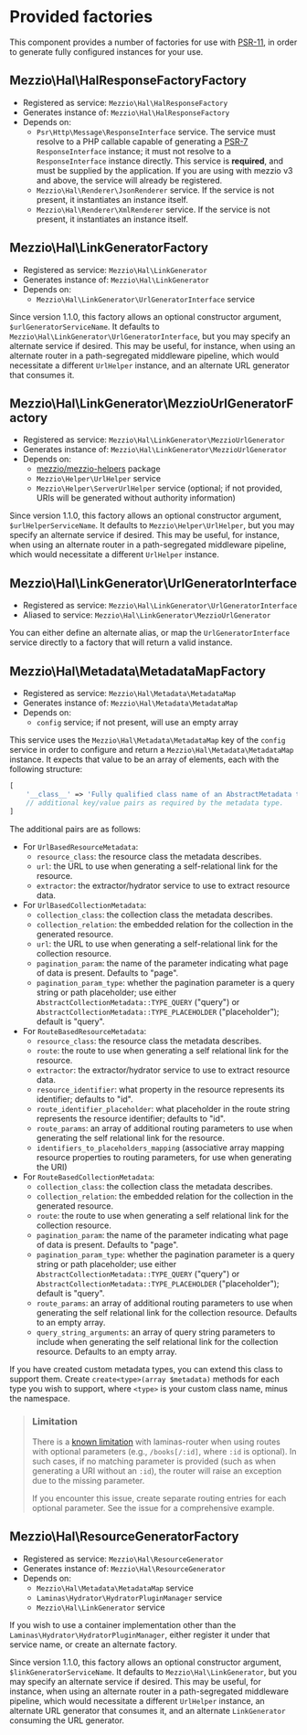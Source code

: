 # Provided factories

This component provides a number of factories for use with
[PSR-11](https://www.php-fig.org/psr/psr-11/), in order to generate fully
configured instances for your use.

## Mezzio\Hal\HalResponseFactoryFactory

- Registered as service: `Mezzio\Hal\HalResponseFactory`
- Generates instance of: `Mezzio\Hal\HalResponseFactory`
- Depends on:
    - `Psr\Http\Message\ResponseInterface` service. The service must resolve to
      a PHP callable capable of generating a [PSR-7](https://www.php-fig.org/psr/psr-7/)
      `ResponseInterface` instance; it must not resolve to a `ResponseInterface`
      instance directly. This service is **required**, and must be supplied by
      the application. If you are using with mezzio v3 and above, the
      service will already be registered.
    - `Mezzio\Hal\Renderer\JsonRenderer` service. If the service is not
      present, it instantiates an instance itself.
    - `Mezzio\Hal\Renderer\XmlRenderer` service. If the service is not
      present, it instantiates an instance itself.

## Mezzio\Hal\LinkGeneratorFactory

- Registered as service: `Mezzio\Hal\LinkGenerator`
- Generates instance of: `Mezzio\Hal\LinkGenerator`
- Depends on:
    - `Mezzio\Hal\LinkGenerator\UrlGeneratorInterface` service

Since version 1.1.0, this factory allows an optional constructor argument,
`$urlGeneratorServiceName`. It defaults to
`Mezzio\Hal\LinkGenerator\UrlGeneratorInterface`,
but you may specify an alternate service if desired. This may be useful, for
instance, when using an alternate router in a path-segregated middleware
pipeline, which would necessitate a different `UrlHelper` instance, and an
alternate URL generator that consumes it.

## Mezzio\Hal\LinkGenerator\MezzioUrlGeneratorFactory

- Registered as service: `Mezzio\Hal\LinkGenerator\MezzioUrlGenerator`
- Generates instance of: `Mezzio\Hal\LinkGenerator\MezzioUrlGenerator`
- Depends on:
    - [mezzio/mezzio-helpers](https://github.com/mezzio/mezzio-helpers) package
    - `Mezzio\Helper\UrlHelper` service
    - `Mezzio\Helper\ServerUrlHelper` service (optional; if not provided,
      URIs will be generated without authority information)

Since version 1.1.0, this factory allows an optional constructor argument, `$urlHelperServiceName`.
It defaults to `Mezzio\Helper\UrlHelper`, but you may specify an
alternate service if desired. This may be useful, for instance, when using an
alternate router in a path-segregated middleware pipeline, which would
necessitate a different `UrlHelper` instance.

## Mezzio\Hal\LinkGenerator\UrlGeneratorInterface

- Registered as service: `Mezzio\Hal\LinkGenerator\UrlGeneratorInterface`
- Aliased to service: `Mezzio\Hal\LinkGenerator\MezzioUrlGenerator`

You can either define an alternate alias, or map the `UrlGeneratorInterface` service
directly to a factory that will return a valid instance.

## Mezzio\Hal\Metadata\MetadataMapFactory

- Registered as service: `Mezzio\Hal\Metadata\MetadataMap`
- Generates instance of: `Mezzio\Hal\Metadata\MetadataMap`
- Depends on:
    - `config` service; if not present, will use an empty array

This service uses the `Mezzio\Hal\Metadata\MetadataMap` key of the `config` service in
order to configure and return a `Mezzio\Hal\Metadata\MetadataMap` instance. It expects
that value to be an array of elements, each with the following structure:

```php
[
    '__class__' => 'Fully qualified class name of an AbstractMetadata type',
    // additional key/value pairs as required by the metadata type.
]
```

The additional pairs are as follows:

- For `UrlBasedResourceMetadata`:
    - `resource_class`: the resource class the metadata describes.
    - `url`: the URL to use when generating a self-relational link for the
      resource.
    - `extractor`: the extractor/hydrator service to use to extract resource
      data.
- For `UrlBasedCollectionMetadata`:
    - `collection_class`: the collection class the metadata describes.
    - `collection_relation`: the embedded relation for the collection in the
      generated resource.
    - `url`: the URL to use when generating a self-relational link for the
      collection resource.
    - `pagination_param`: the name of the parameter indicating what page of data
      is present. Defaults to "page".
    - `pagination_param_type`: whether the pagination parameter is a query string
      or path placeholder; use either `AbstractCollectionMetadata::TYPE_QUERY`
      ("query") or `AbstractCollectionMetadata::TYPE_PLACEHOLDER` ("placeholder");
      default is "query".
- For `RouteBasedResourceMetadata`:
    - `resource_class`: the resource class the metadata describes.
    - `route`: the route to use when generating a self relational link for the
      resource.
    - `extractor`: the extractor/hydrator service to use to extract resource
      data.
    - `resource_identifier`: what property in the resource represents its
      identifier; defaults to "id".
    - `route_identifier_placeholder`: what placeholder in the route string
      represents the resource identifier; defaults to "id".
    - `route_params`: an array of additional routing parameters to use when
      generating the self relational link for the resource.
    - `identifiers_to_placeholders_mapping` (associative array mapping resource properties to routing parameters, for use when generating the URI)
- For `RouteBasedCollectionMetadata`:
    - `collection_class`: the collection class the metadata describes.
    - `collection_relation`: the embedded relation for the collection in the
      generated resource.
    - `route`: the route to use when generating a self relational link for the
      collection resource.
    - `pagination_param`: the name of the parameter indicating what page of data
      is present. Defaults to "page".
    - `pagination_param_type`: whether the pagination parameter is a query string
      or path placeholder; use either `AbstractCollectionMetadata::TYPE_QUERY`
      ("query") or `AbstractCollectionMetadata::TYPE_PLACEHOLDER` ("placeholder");
      default is "query".
    - `route_params`: an array of additional routing parameters to use when
      generating the self relational link for the collection resource. Defaults
      to an empty array.
    - `query_string_arguments`: an array of query string parameters to include
      when generating the self relational link for the collection resource.
      Defaults to an empty array.

If you have created custom metadata types, you can extend this class to
support them. Create `create<type>(array $metadata)` methods for each
type you wish to support, where `<type>` is your custom class name, minus
the namespace.

> ### Limitation
>
> There is a [known limitation](https://github.com/zendframework/zend-expressive-hal/issues/5)
> with laminas-router when using routes with optional parameters (e.g., `/books[/:id]`,
> where `:id` is optional). In such cases, if no matching parameter is provided
> (such as when generating a URI without an `:id`), the router will raise an
> exception due to the missing parameter.
>
> If you encounter this issue, create separate routing entries for each optional
> parameter. See the issue for a comprehensive example.

## Mezzio\Hal\ResourceGeneratorFactory

- Registered as service: `Mezzio\Hal\ResourceGenerator`
- Generates instance of: `Mezzio\Hal\ResourceGenerator`
- Depends on:
    - `Mezzio\Hal\Metadata\MetadataMap` service
    - `Laminas\Hydrator\HydratorPluginManager` service
    - `Mezzio\Hal\LinkGenerator` service

If you wish to use a container implementation other than the
`Laminas\Hydrator\HydratorPluginManager`, either register it under that service
name, or create an alternate factory.

Since version 1.1.0, this factory allows an optional constructor argument, `$linkGeneratorServiceName`.
It defaults to `Mezzio\Hal\LinkGenerator`, but you may specify an
alternate service if desired. This may be useful, for instance, when using an
alternate router in a path-segregated middleware pipeline, which would
necessitate a different `UrlHelper` instance, an alternate URL generator that
consumes it, and an alternate `LinkGenerator` consuming the URL generator.
